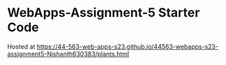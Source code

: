 # WebApps-Assignment-5 Starter Code
Hosted at https://44-563-web-apps-s23.github.io/44563-webapps-s23-assignment5-Nishanth630383/plants.html
